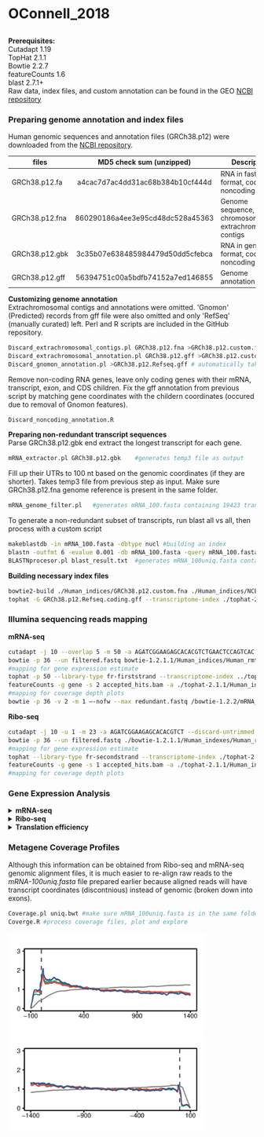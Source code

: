 # OConnell_2018

## 

**Prerequisites:**  
Cutadapt 1.19  
TopHat 2.1.1  
Bowtie 2.2.7  
featureCounts 1.6  
blast 2.7.1+  
Raw data, index files, and custom annotation can be found in the GEO [NCBI repository]()

### Preparing genome annotation and index files
Human genomic sequences and annotation files (GRCh38.p12) were downloaded from the [NCBI repository](ftp://ftp.ncbi.nih.gov/genomes/H_sapiens/).  

| files             | MD5 check sum (unzipped)         | Description                                               |
| ----------------- |:--------------------------------:| ----------------------------------------------------------|
| GRCh38.p12.fa     | a4cac7d7ac4dd31ac68b384b10cf444d | RNA in fasta format, coding + noncoding                   |
| GRCh38.p12.fna    | 860290186a4ee3e95cd48dc528a45363 | Genome sequence, chromosomes and extrachromosomal contigs |
| GRCh38.p12.gbk    | 3c35b07e638485984479d50dd5cfebca | RNA in gene bank format, coding + noncoding               |
| GRCh38.p12.gff    | 56394751c00a5bdfb74152a7ed146855 | Genome annotation                                         | 

**Customizing genome annotation**  
Extrachromosomal contigs and annotations were omitted. 'Gnomon' (Predicted) records from gff file were also omitted and only 'RefSeq' (manually curated) left. Perl and R scripts are included in the GitHub repository.   
```bash
Discard_extrachromosomal_contigs.pl GRCh38.p12.fna >GRCh38.p12.custom.fna
Discard_extrachromosomal_annotation.pl GRCh38.p12.gff >GRCh38.p12.custom.gff
Discard_gnomon_annotation.pl >GRCh38.p12.Refseq.gff	# automatically takes GRCh38.p12.custom.gff as an input
```
Remove non-coding RNA genes, leave only coding genes with their mRNA, transcript, exon, and CDS children. Fix the gff annotation from previous script by matching gene coordinates with the childern coordinates (occured due to removal of Gnomon features).
```bash
Discard_noncoding_annotation.R
```

**Preparing non-redundant transcript sequences**  
Parse GRCh38.p12.gbk end extract the longest transcript for each gene.   
```bash
mRNA_extractor.pl GRCh38.p12.gbk	#generates temp3 file as output
```
Fill up their UTRs to 100 nt based on the genomic coordinates (if they are shorter). Takes temp3 file from previous step as input. Make sure GRCh38.p12.fna genome reference is present in the same folder.
```bash
mRNA_genome_filter.pl	#generates mRNA_100.fasta containing 19423 transcripts
```
To generate a non-redundant subset of transcripts, run blast all vs all, then process with a custom script  
```bash
makeblastdb -in mRNA_100.fasta -dbtype nucl #building an index
blastn -outfmt 6 -evalue 0.001 -db mRNA_100.fasta -query mRNA_100.fasta -out blast.result.txt
BLASTNprocesor.pl blast_result.txt	#generates mRNA_100uniq.fasta containing 16936 transcripts
```

**Building necessary index files**  
```bash
bowtie2-build ./Human_indices/GRCh38.p12.custom.fna ./Human_indices/NCBI_genome # indexing human genome for bowtie2 and Tophat
tophat -G GRCh38.p12.Refseq.coding.gff --transcriptome-index ./tophat-2.1.1/Human_indices/Refseq_coding ./bowtie2-2.2.7/Human_indices/NCBI_genome #Indexing human transcriptome for TopHat
```
 ### Illumina sequencing reads mapping
 **mRNA-seq** 
```bash
cutadapt -j 10 --overlap 5 -m 50 -a AGATCGGAAGAGCACACGTCTGAACTCCAGTCAC -o trimmed.fastq input.fastq #adapter trimming
bowtie -p 36 --un filtered.fastq bowtie-1.2.1.1/Human_indices/Human_rmtRNA trimmed.fq >/dev/null #filtering out ribosomal, mitochondrial, tRNA and PhiX reads
#mapping for gene expression estimate
tophat -p 50 --library-type fr-firststrand --transcriptome-index ../tophat-2.1.1/Human_indices/Refseq_coding --no-novel-juncs -o ./mRNA/ ../bowtie2-2.2.7/Human_indices/NCBI_genome filtered.fastq #mapping to a transcriptome and a genome
featureCounts -g gene -s 2 accepted_hits.bam -a ./tophat-2.1.1/Human_indices/Refseq_coding.gff -o feature.counts #counting gene expression
#mapping for coverage depth plots
bowtie -p 36 -v 2 -m 1 –-nofw --max redundant.fastq /bowtie-1.2.2/mRNA_100uniq filtered.fastq >uniq.bwt
```
**Ribo-seq**  
```bash
cutadapt -j 10 -u 1 -m 23 -a AGATCGGAAGAGCACACGTCT --discard-untrimmed -o trimmed.fastq input.fastq
bowtie -p 36 --un filtered.fastq ./bowtie-1.2.1.1/Human_indexes/Human_rmtRNA trimmed.fastq >/dev/null
#mapping for gene expression estimate
tophat --library-type fr-secondstrand --transcriptome-index ./tophat-2.1.1/Human_indices/Refseq_coding --no-novel-juncs -o ./output_folder ./bowtie2-2.2.7/Human_indices/NCBI_genome filtered.fastq
featureCounts -g gene -s 1 accepted_hits.bam -a ./tophat-2.1.1/Human_indices/Refseq_coding.gff -o feature.counts
#mapping for coverage depth plots
```

### Gene Expression Analysis
<details> <summary><b>mRNA-seq</b></summary>
   
</details>
<details> <summary><b>Ribo-seq</b></summary>
  
</details>
<details> <summary><b>Translation efficiency</b></summary>
  
</details>


### Metagene Coverage Profiles
Although this information can be obtained from Ribo-seq and mRNA-seq genomic alignment files, it is much easier to re-align raw reads to the *mRNA-100uniq.fasta* file prepared earlier because aligned reads will have transcript coordinates (discontnious) instead of genomic (broken down into exons).
```bash
Coverage.pl uniq.bwt #make sure mRNA_100uniq.fasta is in the same folder with the script or add full path inside the sript
Coverge.R #process coverage files, plot and explore
```
<img src="figures/Start_codon_coverage.png" width="400"> <img src="figures/Stop_codon_coverage.png" width="400">
